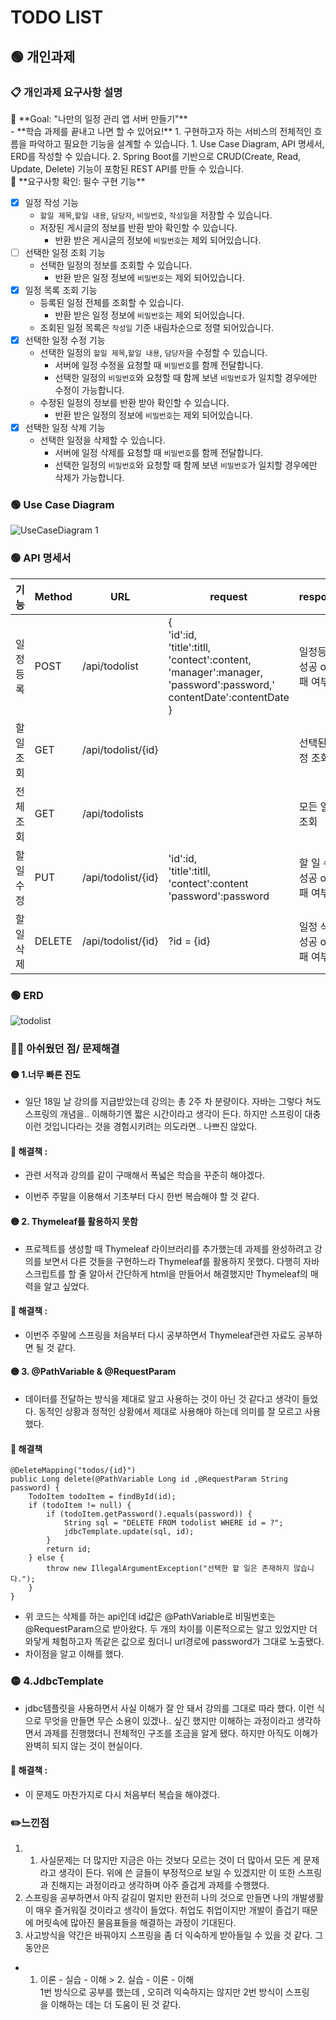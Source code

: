 
# TODO LIST

## 🟢 개인과제

### 📋 개인과제 요구사항 설명

<aside> 🏁 **Goal: "나만의 일정 관리 앱 서버 만들기"**

</aside>
- **학습 과제를 끝내고 나면 할 수 있어요!**
    1. 구현하고자 하는 서비스의 전체적인 흐름을 파악하고 필요한 기능을 설계할 수 있습니다.
        1. Use Case Diagram, API 명세서, ERD를 작성할 수 있습니다.
    2. Spring Boot를 기반으로 CRUD(Create, Read, Update, Delete) 기능이 포함된 REST API를 만들 수 있습니다.

<aside> 🚩 **요구사항 확인: 필수 구현 기능**

</aside>

- [x] 일정 작성 기능
    - `할일 제목`,`할일 내용`, `담당자`, `비밀번호`, `작성일`을 저장할 수 있습니다.
    - 저장된 게시글의 정보를 반환 받아 확인할 수 있습니다.
        - 반환 받은 게시글의 정보에 `비밀번호`는 제외 되어있습니다.
- [ ] 선택한 일정 조회 기능
    - 선택한 일정의 정보를 조회할 수 있습니다.
        - 반환 받은 일정 정보에 `비밀번호`는 제외 되어있습니다.
- [x] 일정 목록 조회 기능
    - 등록된 일정 전체를 조회할 수 있습니다.
        - 반환 받은 일정 정보에 `비밀번호`는 제외 되어있습니다.
    - 조회된 일정 목록은 `작성일` 기준 내림차순으로 정렬 되어있습니다.
- [x] 선택한 일정 수정 기능
    - 선택한 일정의 `할일 제목`,`할일 내용`, `담당자`을 수정할 수 있습니다.
        - 서버에 일정 수정을 요청할 때 `비밀번호`를 함께 전달합니다.
        - 선택한 일정의 `비밀번호`와 요청할 때 함께 보낸 `비밀번호`가 일치할 경우에만 수정이 가능합니다.
    - 수정된 일정의 정보를 반환 받아 확인할 수 있습니다.
        - 반환 받은 일정의 정보에 `비밀번호`는 제외 되어있습니다.
- [x] 선택한 일정 삭제 기능
    - 선택한 일정을 삭제할 수 있습니다.
        - 서버에 일정 삭제를 요청할 때 `비밀번호`를 함께 전달합니다.
        - 선택한 일정의 `비밀번호`와 요청할 때 함께 보낸 `비밀번호`가 일치할 경우에만 삭제가 가능합니다.
### 🟢 Use Case Diagram

![UseCaseDiagram 1](https://github.com/pie0902/todo/assets/47919911/a2fc1934-a8a2-4040-b7f8-89c58f73d609)

### 🟢 API 명세서
| 기능 | Method | URL | request | response |  |
| ---- | ---- | ---- | ---- | ---- | ---- |
| 일정 등록 | POST | /api/todolist | {<br>'id':id,<br>'title':titll,<br>'contect':content,<br>'manager':manager,<br>'password':password,'<br>contentDate':contentDate<br>} | 일정등록 성공 or 실패 여부 |  |
| 할 일 조회 | GET | /api/todolist/{id} |  | 선택된 일정 조회 |  |
| 전체 조회 | GET | /api/todolists |  | 모든 일정 조회 |  |
| 할 일 수정 | PUT | /api/todolist/{id} | 'id':id,<br>'title':titll,<br>'contect':content<br>'password':password | 할 일 수정 성공 or 실패 여부 |  |
| 할 일 삭제 | DELETE | /api/todolist/{id} | ?id = {id} | 일정 삭제 성공 or 실패 여부 |  |

### 🟢 ERD

![todolist](https://github.com/pie0902/todo/assets/47919911/31633c91-2ba5-4021-bae0-860095116f2a)

### 😵‍💫 아쉬웠던 점/ 문제해결

#### 🟡 1.너무 빠른 진도
- 일단 18일 날 강의를 지급받았는데 강의는 총 2주 차 분량이다. 자바는 그렇다 쳐도 스프링의 개념을.. 이해하기엔 짧은 시간이라고 생각이 든다. 하지만 스프링이 대충 이런 것입니다라는 것을 경험시키려는 의도라면.. 나쁘진 않았다.
#### 👊 해결책 : 
* 관련 서적과 강의를 같이 구매해서 폭넓은 학습을 꾸준히 해야겠다.
- 이번주 주말을 이용해서 기초부터 다시 한번 복습해야 할 것 같다.
#### 🟡 2. Thymeleaf를 활용하지 못함
* 프로젝트를 생성할 때 Thymeleaf 라이브러리를 추가했는데 과제를 완성하려고 강의를 보면서 다른 것들을 구현하느라 Thymeleaf를 활용하지 못했다. 다행히 자바스크립트를 할 줄 알아서 간단하게 html을 만들어서 해결했지만 Thymeleaf의 매력을 알고 싶었다.
#### 👊 해결책 :
* 이번주 주말에 스프링을 처음부터 다시 공부하면서 Thymeleaf관련 자료도 공부하면 될 것 같다.
#### 🟡 3. @PathVariable & @RequestParam
- 데이터를 전달하는 방식을 제대로 알고 사용하는 것이 아닌 것 같다고 생각이 들었다. 동적인 상황과 정적인 상황에서 제대로 사용해야 하는데 의미를 잘 모르고 사용했다.
#### 👊 해결책
~~~
@DeleteMapping("todos/{id}")  
public Long delete(@PathVariable Long id ,@RequestParam String password) {  
    TodoItem todoItem = findById(id);  
    if (todoItem != null) {  
        if (todoItem.getPassword().equals(password)) {  
            String sql = "DELETE FROM todolist WHERE id = ?";  
            jdbcTemplate.update(sql, id);  
        }  
        return id;  
    } else {  
        throw new IllegalArgumentException("선택한 할 일은 존재하지 않습니다.");  
    }  
}
~~~
- 위 코드는 삭제를 하는 api인데 id값은 @PathVariable로 비밀번호는 @RequestParam으로 받아왔다. 두 개의 차이를 이론적으로는 알고 있었지만 더 와닿게 체험하고자 똑같은 값으로 줬더니 url경로에 password가 그대로 노출됐다.
- 차이점을 알고 이해를 했다.
### 🟡 4.JdbcTemplate
- jdbc템플릿을 사용하면서 사실 이해가 잘 안 돼서 강의를 그대로 따라 했다. 이런 식으로 무엇을 만들면 무슨 소용이 있겠나.. 싶긴 했지만 이해하는 과정이라고 생각하면서 과제를 진행했더니 전체적인 구조를 조금을 알게 됐다. 하지만 아직도 이해가 완벽히 되지 않는 것이 현실이다.
#### 👊 해결책 :
* 이 문제도 마찬가지로 다시 처음부터 복습을 해야겠다.
### **✏️느낀점**
1. 1. 사실문제는 더 많지만 지금은 아는 것보다 모르는 것이 더 많아서 모든 게 문제라고 생각이 든다. 위에 쓴 글들이 부정적으로 보일 수 있겠지만 이 또한 스프링과 친해지는 과정이라고 생각하며 아주 즐겁게 과제를 수행했다.
2. 스프링을 공부하면서 아직 갈길이 멀지만 완전히 나의 것으로 만들면 나의 개발생활이 매우 즐거워질 것이라고 생각이 들었다. 취업도 취업이지만 개발이 즐겁기 때문에 머릿속에 많아진 물음표들을 해결하는 과정이 기대된다.
3. 사고방식을 약간은 바꿔야지 스프링을 좀 더 익숙하게 받아들일 수 있을 것 같다. 그동안은
* 1. 이론 - 실습 - 이해 > 2. 실습 - 이론 - 이해  
    1번 방식으로 공부를 했는데 , 오히려 익숙하지는 않지만 2번 방식이 스프링을 이해하는 데는 더 도움이 된 것 같다.
